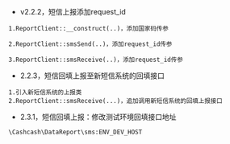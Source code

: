 - v2.2.2，短信上报添加request_id

```
1.ReportClient::__construct(..)，添加国家码传参

2.ReportClient::smsSend(..)，添加request_id传参

3.ReportClient::smsReceive(..)，添加request_id传参
```

- 2.2.3，短信回填上报至新短信系统的回填接口
```
1.引入新短信系统的上报类
2.ReportClient::smsReceive(...)，追加调用新短信系统的回填上报接口
```

- 2.3.1，短信回填上报：修改测试环境回填接口地址
```
\Cashcash\DataReport\sms:ENV_DEV_HOST
```